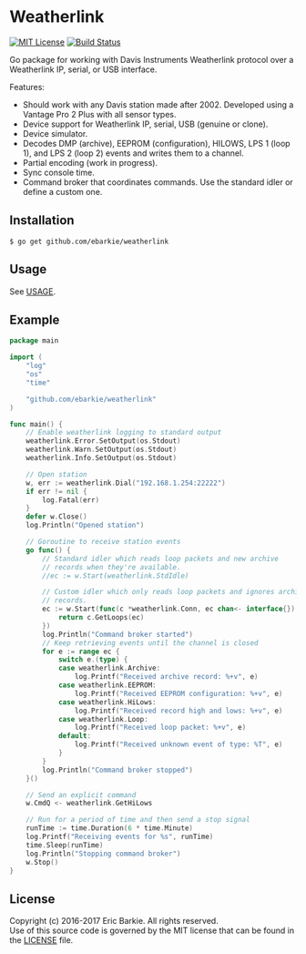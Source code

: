 # Weatherlink

[![MIT License](https://img.shields.io/badge/license-MIT-blue.svg?style=flat)](http://choosealicense.com/licenses/mit/)
[![Build Status](https://travis-ci.org/ebarkie/weatherlink.svg?branch=master)](https://travis-ci.org/ebarkie/weatherlink)

Go package for working with Davis Instruments Weatherlink protocol over a
Weatherlink IP, serial, or USB interface.

Features:
* Should work with any Davis station made after 2002.  Developed using a Vantage Pro
  2 Plus with all sensor types.
* Device support for Weatherlink IP, serial, USB (genuine or clone).
* Device simulator.
* Decodes DMP (archive), EEPROM (configuration), HILOWS, LPS 1 (loop 1), and
  LPS 2 (loop 2) events and writes them to a channel.
* Partial encoding (work in progress).
* Sync console time.
* Command broker that coordinates commands.  Use the standard idler or define a
  custom one.

## Installation

```
$ go get github.com/ebarkie/weatherlink
```

## Usage

See [USAGE](USAGE.md).

## Example

```go
package main

import (
	"log"
	"os"
	"time"

	"github.com/ebarkie/weatherlink"
)

func main() {
	// Enable weatherlink logging to standard output
	weatherlink.Error.SetOutput(os.Stdout)
	weatherlink.Warn.SetOutput(os.Stdout)
	weatherlink.Info.SetOutput(os.Stdout)

	// Open station
	w, err := weatherlink.Dial("192.168.1.254:22222")
	if err != nil {
		log.Fatal(err)
	}
	defer w.Close()
	log.Println("Opened station")

	// Goroutine to receive station events
	go func() {
		// Standard idler which reads loop packets and new archive
		// records when they're available.
		//ec := w.Start(weatherlink.StdIdle)

		// Custom idler which only reads loop packets and ignores archive
		// records.
		ec := w.Start(func(c *weatherlink.Conn, ec chan<- interface{}) error {
			return c.GetLoops(ec)
		})
		log.Println("Command broker started")
		// Keep retrieving events until the channel is closed
		for e := range ec {
			switch e.(type) {
			case weatherlink.Archive:
				log.Printf("Received archive record: %+v", e)
			case weatherlink.EEPROM:
				log.Printf("Received EEPROM configuration: %+v", e)
			case weatherlink.HiLows:
				log.Printf("Received record high and lows: %+v", e)
			case weatherlink.Loop:
				log.Printf("Received loop packet: %+v", e)
			default:
				log.Printf("Received unknown event of type: %T", e)
			}
		}
		log.Println("Command broker stopped")
	}()

	// Send an explicit command
	w.CmdQ <- weatherlink.GetHiLows

	// Run for a period of time and then send a stop signal
	runTime := time.Duration(6 * time.Minute)
	log.Printf("Receiving events for %s", runTime)
	time.Sleep(runTime)
	log.Println("Stopping command broker")
	w.Stop()
}
```

## License

Copyright (c) 2016-2017 Eric Barkie. All rights reserved.  
Use of this source code is governed by the MIT license
that can be found in the [LICENSE](LICENSE) file.

